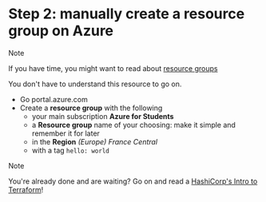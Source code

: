# Step 2: manually create a resource group on Azure

> [!note]
> If you have time, you might want to read about [resource groups](https://learn.microsoft.com/fr-fr/azure/azure-resource-manager/management/manage-resource-groups-portal)
>
> You don't have to understand this resource to go on.

- Go portal.azure.com
- Create a **resource group** with the following
  - your main subscription **Azure for Students**
  - a **Resource group** name of your choosing: make it simple and remember it for later
  - in the **Region** *(Europe) France Central*
  - with a tag `hello: world`

> [!note]
> You're already done and are waiting?
> Go on and read a [HashiCorp's Intro to Terraform](https://developer.hashicorp.com/terraform/intro)!
